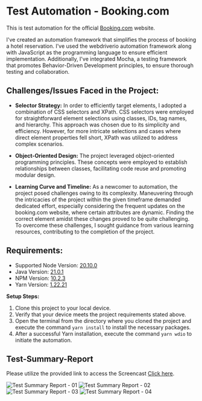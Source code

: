 # Test Automation - Booking.com
This is test automation for the official [Booking.com](https://www.amazon.com/) website.

I've created an automation framework that simplifies the process of booking a hotel reservation. I've used the webdriverio automation framework along with JavaScript as the programming language to ensure efficient implementation. Additionally, I've integrated Mocha, a testing framework that promotes Behavior-Driven Development principles, to ensure thorough testing and collaboration.

## Challenges/Issues Faced in the Project:

- **Selector Strategy:**
In order to efficiently target elements, I adopted a combination of CSS selectors and XPath. CSS selectors were employed for straightforward element selections using classes, IDs, tag names, and hierarchy. This approach was chosen due to its simplicity and efficiency. However, for more intricate selections and cases where direct element properties fell short, XPath was utilized to address complex scenarios.

- **Object-Oriented Design:**
The project leveraged object-oriented programming principles. These concepts were employed to establish relationships between classes, facilitating code reuse and promoting modular design.

- **Learning Curve and Timeline:**
As a newcomer to automation, the project posed challenges owing to its complexity. Maneuvering through the intricacies of the project within the given timeframe demanded dedicated effort, especially considering the frequent updates on the booking.com website, where certain attributes are dynamic. Finding the correct element amidst these changes proved to be quite challenging. To overcome these challenges, I sought guidance from various learning resources, contributing to the completion of the project.

## Requirements:
- Supported Node Version: [20.10.0](https://nodejs.org/en/download)
- Java Version: [21.0.1](https://www.oracle.com/java/technologies/downloads/)
- NPM Version: [10.2.3](https://docs.npmjs.com/downloading-and-installing-node-js-and-npm)
- Yarn Version: [1.22.21](https://classic.yarnpkg.com/lang/en/docs/install/#windows-stable)


**Setup Steps:**
1. Clone this project to your local device.
2. Verify that your device meets the project requirements stated above.
3. Open the terminal from the directory where you cloned the project and execute the command `yarn install` to install the necessary packages.
4. After a successful Yarn installation, execute the command `yarn wdio` to initiate the automation.


## Test-Summary-Report

Please utilize the provided link to access the Screencast [Click here](https://drive.google.com/file/d/1ASMrC1X9S3urxGPzUDJkzqqc8WMMJKXu/view?usp=sharing).

![Test Summary Report - 01](https://github.com/VihangiDeSilva/Test-Automation-Booking.com/assets/41775025/b662c54e-c4aa-41d6-a19e-66fbff5d0aad)
![Test Summary Report - 02](https://github.com/VihangiDeSilva/Test-Automation-Booking.com/assets/41775025/960d647a-ce2e-4d57-a36b-38de1998718b)
![Test Summary Report - 03](https://github.com/VihangiDeSilva/Test-Automation-Booking.com/assets/41775025/8db9b5c5-f470-41d5-9915-b898875cadcb)
![Test Summary Report - 04](https://github.com/VihangiDeSilva/Test-Automation-Booking.com/assets/41775025/6980616e-da36-4449-abb0-d2c327fa37f2)







